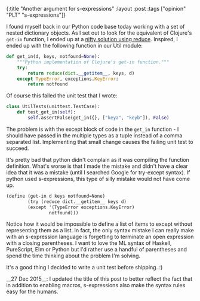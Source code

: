 {:title "Another argument for s-expressions"
 :layout :post
 :tags ["opinion" "PLT" "s-expressions"]}

I found myself back in our Python code base today working with a set of nested
dictionary objects. As I set out to look for the equivalent of Clojure's `get-in`
function, I ended up at a [nifty solution using reduce][1]. Inspired,
I ended up with the following function in our Util module:

```python
def get_in(d, keys, notfound=None):
    """Python implementation of Clojure's get-in function."""
    try:
        return reduce(dict.__getitem__, keys, d)
    except TypeError, exceptions.KeyError:
        return notfound
```

Of course this failed the unit test that I wrote:

```python
class UtilTests(unittest.TestCase):
    def test_get_in(self):
        self.assertFalse(get_in({}, ["keya", "keyb"]), False)
```

The problem is with the except block of code in the `get_in` function - I
should have passed in the multiple types as a tuple instead of a comma separated
list. Implementing that small change causes the failing unit test to succeed.

It's pretty bad that python didn't complain as it was compiling the function
definition. What's worse is that I made the mistake and didn't have a clear idea
that it was a mistake (until I searched Google for try-except syntax). If python
used s-expressions, this type of silly mistake would not have come up.

```scheme
(define (get-in d keys notfound=None)
        (try (reduce dict.__getitem__ keys d)
        (except '(TypeError exceptions.KeyError)
                notfound)))
```

Notice how it would be impossible to define a list of items to except without
representing them as a list. In fact, the only syntax mistake I can really make
with an s-expression language is forgetting to terminate an open expression with
a closing parentheses. I want to love the ML syntax of Haskell, PureScript, Elm
or Python but I'd rather use a handful of parentheses and spend the time thinking
about the problem I'm solving.

It's a good thing I decided to write a unit test before shipping. :)

<div class="alert alert-info">
__27 Dec 2015__: I updated the title of this post to better reflect the fact that
in addition to enabling macros, s-expressions also make the syntax rules
easy for the humans.
</div>

[1]: http://stackoverflow.com/a/14484711/67927

